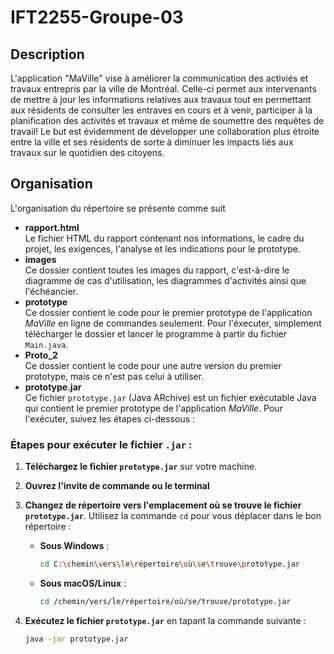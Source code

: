# IFT2255-Groupe-03

## Description

L'application "MaVille" vise à améliorer la communication des activiés et travaux entrepris par la ville de Montréal. Celle-ci permet aux intervenants de mettre à jour les informations relatives aux travaux tout en permettant aux résidents de consulter les entraves en cours et à venir, participer à la planification des activités et travaux et même de soumettre des requêtes de travail! Le but est évidemment de développer une collaboration plus étroite entre la ville et ses résidents de sorte à diminuer les impacts liés aux travaux sur le quotidien des citoyens. 

## Organisation

L'organisation du répertoire se présente comme suit

- **rapport.html**    
  Le fichier HTML du rapport contenant nos informations, le cadre du projet, les exigences, l'analyse et les indications pour le prototype.
- **images**    
  Ce dossier contient toutes les images du rapport, c'est-à-dire le diagramme de cas d'utilisation, les diagrammes d'activités ainsi que l'échéancier.
- **prototype**  
  Ce dossier contient le code pour le premier prototype de l'application _MaVille_ en ligne de commandes seulement. Pour l'éxecuter, simplement télécharger le dossier et
  lancer le programme à partir du fichier `Main.java`.
- **Proto_2**  
  Ce dossier contient le code pour une autre version du premier prototype, mais ce n'est pas celui à utiliser.
- **prototype.jar**  
  Ce fichier `prototype.jar` (Java ARchive) est un fichier exécutable Java qui contient le premier prototype de l'application _MaVille_. Pour l'exécuter, suivez les étapes ci-dessous :

### Étapes pour exécuter le fichier `.jar` :

1. **Téléchargez le fichier `prototype.jar`** sur votre machine.

2. **Ouvrez l'invite de commande ou le terminal** 

3. **Changez de répertoire vers l'emplacement où se trouve le fichier `prototype.jar`**. Utilisez la commande `cd` pour vous déplacer dans le bon répertoire :
   
   - **Sous Windows** :
     ```bash
     cd C:\chemin\vers\le\répertoire\où\se\trouve\prototype.jar
     ```

   - **Sous macOS/Linux** :
     ```bash
     cd /chemin/vers/le/répertoire/où/se/trouve/prototype.jar
     ```

4. **Exécutez le fichier `prototype.jar`** en tapant la commande suivante :
   ```bash
   java -jar prototype.jar
